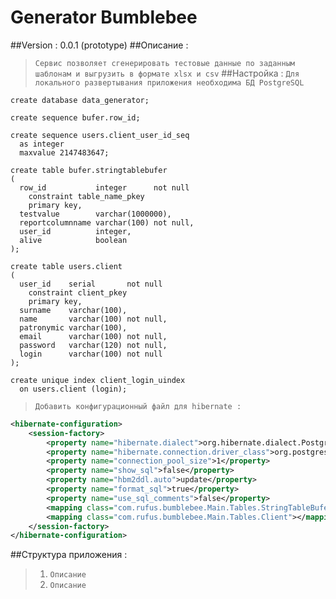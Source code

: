 # Generator Bumblebee
##Version : 0.0.1 (prototype)
##Описание :
>`Сервис позволяет сгенерировать тестовые данные по заданным шаблонам и выгрузить в формате xlsx и csv`
##Настройка :
>`Для локального развертывания приложения необходима БД PostgreSQL`
``` postgresplsql
create database data_generator;

create sequence bufer.row_id;

create sequence users.client_user_id_seq
  as integer
  maxvalue 2147483647;

create table bufer.stringtablebufer
(
  row_id           integer      not null
    constraint table_name_pkey
    primary key,
  testvalue        varchar(1000000),
  reportcolumnname varchar(100) not null,
  user_id          integer,
  alive            boolean
);

create table users.client
(
  user_id    serial       not null
    constraint client_pkey
    primary key,
  surname    varchar(100),
  name       varchar(100) not null,
  patronymic varchar(100),
  email      varchar(100) not null,
  password   varchar(120) not null,
  login      varchar(100) not null
);

create unique index client_login_uindex
  on users.client (login);
 ```
 >`Добавить конфигурационный файл для hibernate :`
 ``` xml
 <hibernate-configuration>
     <session-factory>
         <property name="hibernate.dialect">org.hibernate.dialect.PostgreSQL9Dialect</property>
         <property name="hibernate.connection.driver_class">org.postgresql.Driver</property>
         <property name="connection_pool_size">1</property>
         <property name="show_sql">false</property>
         <property name="hbm2ddl.auto">update</property>
         <property name="format_sql">true</property>
         <property name="use_sql_comments">false</property>
         <mapping class="com.rufus.bumblebee.Main.Tables.StringTableBufer"></mapping>
         <mapping class="com.rufus.bumblebee.Main.Tables.Client"></mapping>
     </session-factory>
 </hibernate-configuration>
 ```
 ##Структура приложения  :
 >1. `Описание`
 >2. `Описание`

